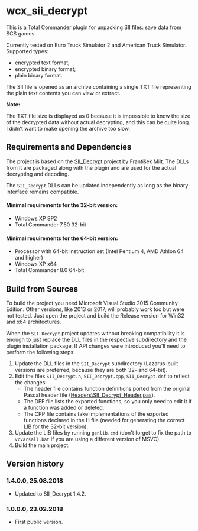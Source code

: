 ﻿# wcx_sii_decrypt
This is a Total Commander plugin for unpacking SII files: save data from SCS games.

Currently tested on Euro Truck Simulator 2 and American Truck Simulator. Supported types:
* encrypted text format;
* encrypted binary format;
* plain binary format.

The SII file is opened as an archive containing a single TXT file representing the plain text contents you can view or extract.

**Note:**

The TXT file size is displayed as 0 because it is impossible to know the size of the decrypted data without actual decrypting, and this can be quite long. I didn't want to make opening the archive too slow.

## Requirements and Dependencies
The project is based on the [SII_Decrypt](https://github.com/ncs-sniper/SII_Decrypt) project by František Milt. The DLLs from it are packaged along with the plugin and are used for the actual decrypting and decoding.

The `SII_Decrypt` DLLs can be updated independently as long as the binary interface remains compatible.

#### Minimal requirements for the 32-bit version:
* Windows XP SP2
* Total Commander 7.50 32-bit

#### Minimal requirements for the 64-bit version:
* Processor with 64-bit instruction set (Intel Pentium 4, AMD Athlon 64 and higher)
* Windows XP x64
* Total Commander 8.0 64-bit

## Build from Sources
To build the project you need Microsoft Visual Studio 2015 Community Edition. Other versions, like 2013 or 2017, will probably work too but were not tested. Just open the project and build the Release version for Win32 and x64 architectures.

When the `SII_Decrypt` project updates without breaking compatibility it is enough to just replace the DLL files in the respective subdirectory and the plugin installation package. If API changes were introduced you'll need to perform the following steps:
1. Update the DLL files in the `SII_Decrypt` subdirectory (Lazarus-built versions are preferred, because they are both 32- and 64-bit).
2. Edit the files `SII_Decrypt.h`, `SII_Decrypt.cpp`, `SII_Decrypt.def` to reflect the changes:
   * The header file contains function definitions ported from the original Pascal header file ([Headers\SII_Decrypt_Header.pas](https://github.com/ncs-sniper/SII_Decrypt/blob/master/Headers/SII_Decrypt_Header.pas)).
   * The DEF file lists the exported functions, so you only need to edit it if a function was added or deleted.
   * The CPP file contains fake implementations of the exported functions declared in the H file (needed for generating the correct LIB for the 32-bit version).
3. Update the LIB files by running `genlib.cmd` (don't forget to fix the path to `vcvarsall.bat` if you are using a different version of MSVC).
4. Build the main project.

## Version history
### 1.4.0.0, 25.08.2018
* Updated to SII_Decrypt 1.4.2.

### 1.0.0.0, 23.02.2018
* First public version.
